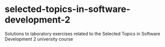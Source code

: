 # selected-topics-in-software-development-2
Solutions to laboratory exercises related to the Selected Topics in Software Development 2 university course
